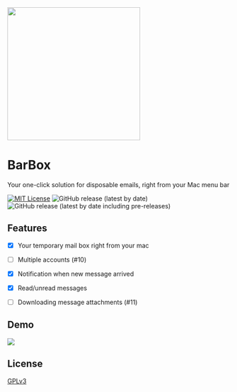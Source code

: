 <img src="https://user-images.githubusercontent.com/17166855/221623447-c16b70e5-a662-4d40-ae61-e08f717114f0.png" width="300" height="300"/>

# BarBox

Your one-click solution for disposable emails, right from your Mac menu bar


[![MIT License](https://img.shields.io/badge/License-GPL-green.svg)](https://choosealicense.com/licenses/gpl-3.0/)
![GitHub release (latest by date)](https://img.shields.io/github/v/release/muhammedkpln/barbox)
![GitHub release (latest by date including pre-releases)](https://img.shields.io/github/v/release/muhammedkpln/barbox?include_prereleases&label=pre-release)

## Features

- [x] Your temporary mail box right from your mac
- [ ] Multiple accounts (#10)
- [x] Notification when new message arrived
- [x] Read/unread messages
- [ ] Downloading message attachments (#11)


## Demo
![](https://muhammedkpln.github.io/barbox/img/macbook.png)

## License

[GPLv3](https://choosealicense.com/licenses/gpl-3.0/)

